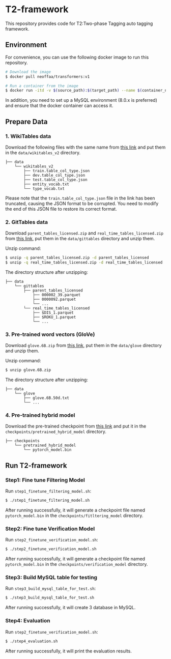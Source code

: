 # T2-framework

This repository provides code for T2:Two-phase Tagging auto tagging framework.

## Environment

For convenience, you can use the following docker image to run this repository.

```sh
# Download the image
$ docker pull neoffaa/transformers:v1

# Run a container from the image
$ docker run -itd -v $(source_path):$(target_path) --name $(container_name) --gpus all neoffaa/transformers:v1
```

In addition, you need to set up a MySQL environment (8.0.x is preferred) and ensure that the docker container can access it.

## Prepare Data

### 1. WikiTables data

Download the following files with the same name from [this link](https://buckeyemailosu-my.sharepoint.com/personal/deng_595_buckeyemail_osu_edu/_layouts/15/onedrive.aspx?ga=1&id=%2Fpersonal%2Fdeng%5F595%5Fbuckeyemail%5Fosu%5Fedu%2FDocuments%2FBuckeyeBox%20Data%2FTURL%2Fdata) and put them in the `data/wikitables_v2` directory.

```
├── data
    └── wikitables_v2
        ├── train.table_col_type.json
        ├── dev.table_col_type.json
        ├── test.table_col_type.json
        ├── entity_vocab.txt
    	└── type_vocab.txt
```

Please note that the `train.table_col_type.json` file in the link has been truncated, causing the JSON format to be corrupted. You need to modify the end of this JSON file to restore its correct format.

### 2. GitTables data

Download `parent_tables_licensed.zip` and `real_time_tables_licensed.zip` from [this link](https://zenodo.org/record/6517052), put them in the `data/gittables` directory and unzip them.

Unzip command:
```sh
$ unzip -q parent_tables_licensed.zip -d parent_tables_licensed
$ unzip -q real_time_tables_licensed.zip -d real_time_tables_licensed
```

The directory structure after unzipping: 
```
├── data
    └── gittables
        ├── parent_tables_licensed
            ├── 000002_39.parquet
            ├── 0000092.parquet
            └── ...
        └── real_time_tables_licensed
            ├── $DIS_1.parquet
            ├── $ROKU_1.parquet
            └── ...
```

### 3. Pre-trained word vectors (GloVe)
Download `glove.6B.zip` from [this link](https://nlp.stanford.edu/data/glove.6B.zip), put them in the `data/glove` directory and unzip them.

Unzip command:
```sh
$ unzip glove.6B.zip
```

The directory structure after unzipping: 
```
├── data
    └── glove
        ├── glove.6B.50d.txt
        └── ...
```

### 4. Pre-trained hybrid model
Download the pre-trained checkpoint from [this link](https://buckeyemailosu-my.sharepoint.com/personal/deng_595_buckeyemail_osu_edu/_layouts/15/onedrive.aspx?ga=1&id=%2Fpersonal%2Fdeng%5F595%5Fbuckeyemail%5Fosu%5Fedu%2FDocuments%2FBuckeyeBox%20Data%2FTURL%2Fcheckpoint%2Fpretrained) and put it in the `checkpoints/pretrained_hybrid_model` directory.

```
├── checkpoints
    └── pretrained_hybrid_model
        └── pytorch_model.bin 
```

## Run T2-framework

### Step1: Fine tune Filtering Model
Run `step1_finetune_filtering_model.sh`:
```sh
$ ./step1_finetune_filtering_model.sh
```

After running successfully, it will generate a checkpoint file named `pytorch_model.bin` in the `checkpoints/fitltering_model` directory.


### Step2: Fine tune Verification Model
Run `step2_finetune_verification_model.sh`:
```sh
$ ./step2_finetune_verification_model.sh
```
After running successfully, it will generate a checkpoint file named `pytorch_model.bin` in the `checkpoints/verification_model` directory.

### Step3: Build MySQL table for testing
Run `step3_build_mysql_table_for_test.sh`:
```sh
$ ./step3_build_mysql_table_for_test.sh
```
After running successfully, it will create 3 database in MySQL.

### Step4: Evaluation
Run `step2_finetune_verification_model.sh`:
```sh
$ ./step4_evaluation.sh
```
After running successfully, it will print the evaluation results.
